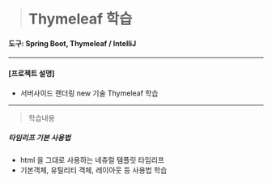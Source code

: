 > # Thymeleaf 학습

#### 도구: Spring Boot, Thymeleaf / IntelliJ
___
#### [프로젝트 설명]
* 서버사이드 랜더링 new 기술 Thymeleaf 학습
___
> 학습내용
##### 타임리프 기본 사용법
* html 을 그대로 사용하는 네츄럴 템플릿 타임리프
* 기본객체, 유틸리티 객체, 레이아웃 등 사용법 학습
  



